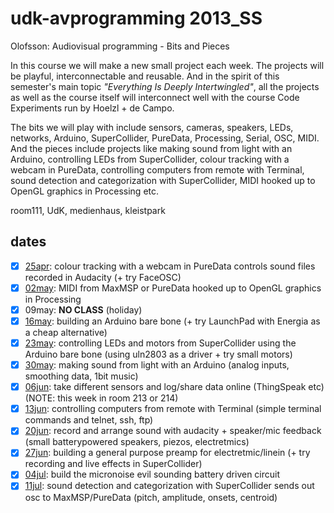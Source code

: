 udk-avprogramming 2013_SS
=========================

Olofsson: Audiovisual programming - Bits and Pieces

In this course we will make a new small project each week. The projects will be playful, interconnectable and reusable. And in the spirit of this semester's main topic _"Everything Is Deeply Intertwingled"_, all the projects as well as the course itself will interconnect well with the course Code Experiments run by Hoelzl + de Campo.

The bits we will play with include sensors, cameras, speakers, LEDs, networks, Arduino, SuperCollider, PureData, Processing, Serial, OSC, MIDI. And the pieces include projects like making sound from light with an Arduino, controlling LEDs from SuperCollider, colour tracking with a webcam in PureData, controlling computers from remote with Terminal, sound detection and categorization with SuperCollider, MIDI hooked up to OpenGL graphics in Processing etc.

room111, UdK, medienhaus, kleistpark

dates
-----
- [x] [25apr](https://github.com/redFrik/udk09-Bits_and_Pieces/tree/master/udk130425): colour tracking with a webcam in PureData controls sound files recorded in Audacity (+ try FaceOSC)
- [x] [02may](https://github.com/redFrik/udk09-Bits_and_Pieces/tree/master/udk130502): MIDI from MaxMSP or PureData hooked up to OpenGL graphics in Processing
- [x] 09may: **NO CLASS** (holiday)
- [x] [16may](https://github.com/redFrik/udk09-Bits_and_Pieces/tree/master/udk130516): building an Arduino bare bone (+ try LaunchPad with Energia as a cheap alternative)
- [x] [23may](https://github.com/redFrik/udk09-Bits_and_Pieces/tree/master/udk130523): controlling LEDs and motors from SuperCollider using the Arduino bare bone (using uln2803 as a driver + try small motors)
- [x] [30may](https://github.com/redFrik/udk09-Bits_and_Pieces/tree/master/udk130530): making sound from light with an Arduino (analog inputs, smoothing data, 1bit music)
- [x] [06jun](https://github.com/redFrik/udk09-Bits_and_Pieces/tree/master/udk130606): take different sensors and log/share data online (ThingSpeak etc) (NOTE: this week in room 213 or 214)
- [x] [13jun](https://github.com/redFrik/udk09-Bits_and_Pieces/tree/master/udk130613): controlling computers from remote with Terminal (simple terminal commands and telnet, ssh, ftp)
- [x] [20jun](https://github.com/redFrik/udk09-Bits_and_Pieces/tree/master/udk130620): record and arrange sound with audacity + speaker/mic feedback (small batterypowered speakers, piezos, electretmics)
- [x] [27jun](https://github.com/redFrik/udk09-Bits_and_Pieces/tree/master/udk130627): building a general purpose preamp for electretmic/linein (+ try recording and live effects in SuperCollider)
- [x] [04jul](https://github.com/redFrik/udk09-Bits_and_Pieces/tree/master/udk130704): build the micronoise evil sounding battery driven circuit
- [x] [11jul](https://github.com/redFrik/udk09-Bits_and_Pieces/tree/master/udk130711): sound detection and categorization with SuperCollider sends out osc to MaxMSP/PureData (pitch, amplitude, onsets, centroid)
